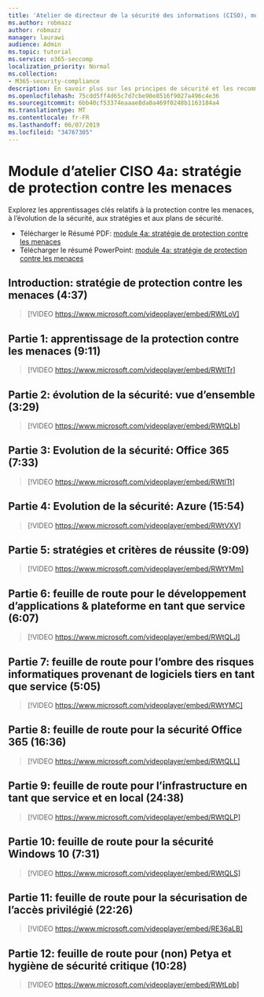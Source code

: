 ```yaml
---
title: 'Atelier de directeur de la sécurité des informations (CISO), module 4a: stratégie de protection contre les menaces'
ms.author: robmazz
author: robmazz
manager: laurawi
audience: Admin
ms.topic: tutorial
ms.service: o365-seccomp
localization_priority: Normal
ms.collection:
- M365-security-compliance
description: En savoir plus sur les principes de sécurité et les recommandations pour la modernisation de la sécurité dans votre organisation.
ms.openlocfilehash: 75cdd5ff4d65c7d7cbe90e8516f9027a496c4e36
ms.sourcegitcommit: 6bb40cf53374eaaae8da0a469f0248b1163184a4
ms.translationtype: MT
ms.contentlocale: fr-FR
ms.lasthandoff: 06/07/2019
ms.locfileid: "34767305"
---
```

# <a name="ciso-workshop-module-4a-threat-protection-strategy"></a>Module d’atelier CISO 4a: stratégie de protection contre les menaces

Explorez les apprentissages clés relatifs à la protection contre les menaces, à l’évolution de la sécurité, aux stratégies et aux plans de sécurité.

- Télécharger le Résumé PDF: [module 4a: stratégie de protection contre les menaces](media/ciso-workshop-4a-threat-protection.pdf)
- Télécharger le résumé PowerPoint: [module 4a: stratégie de protection contre les menaces](https://docs.microsoft.com/office365/securitycompliance/media/ciso-workshop-4a-threat-protection.pptx)

## <a name="introduction-threat-protection-strategy-437"></a>Introduction: stratégie de protection contre les menaces (4:37)

> [!VIDEO https://www.microsoft.com/videoplayer/embed/RWtLoV]

## <a name="part-1-learnings-about-threat-protection-911"></a>Partie 1: apprentissage de la protection contre les menaces (9:11)

> [!VIDEO https://www.microsoft.com/videoplayer/embed/RWtITr]

## <a name="part-2-security-evolution-overview-329"></a>Partie 2: évolution de la sécurité: vue d’ensemble (3:29)

> [!VIDEO https://www.microsoft.com/videoplayer/embed/RWtQLb]

## <a name="part-3-security-evolution-office-365-733"></a>Partie 3: Evolution de la sécurité: Office 365 (7:33)

> [!VIDEO https://www.microsoft.com/videoplayer/embed/RWtITt]

## <a name="part-4-security-evolution-azure-1554"></a>Partie 4: Evolution de la sécurité: Azure (15:54)

> [!VIDEO https://www.microsoft.com/videoplayer/embed/RWtVXV]

## <a name="part-5-strategies-and-success-criteria-909"></a>Partie 5: stratégies et critères de réussite (9:09)

> [!VIDEO https://www.microsoft.com/videoplayer/embed/RWtYMm]

## <a name="part-6-roadmap-for-application-development--platform-as-a-service-607"></a>Partie 6: feuille de route pour le développement d’applications & plateforme en tant que service (6:07)

> [!VIDEO https://www.microsoft.com/videoplayer/embed/RWtQLJ]

## <a name="part-7-roadmap-for-shadow-it-risk-from-third-party-software-as-a-service-505"></a>Partie 7: feuille de route pour l’ombre des risques informatiques provenant de logiciels tiers en tant que service (5:05)

> [!VIDEO https://www.microsoft.com/videoplayer/embed/RWtYMC]

## <a name="part-8-roadmap-for-office-365-security-1636"></a>Partie 8: feuille de route pour la sécurité Office 365 (16:36)

> [!VIDEO https://www.microsoft.com/videoplayer/embed/RWtQLL]

## <a name="part-9-roadmap-for-infrastructure-as-a-service-and-on-premises-2438"></a>Partie 9: feuille de route pour l’infrastructure en tant que service et en local (24:38)

> [!VIDEO https://www.microsoft.com/videoplayer/embed/RWtQLP]

## <a name="part-10-roadmap-for-windows-10-security-731"></a>Partie 10: feuille de route pour la sécurité Windows 10 (7:31)

> [!VIDEO https://www.microsoft.com/videoplayer/embed/RWtQLS]

## <a name="part-11-roadmap-for-securing-privileged-access-2226"></a>Partie 11: feuille de route pour la sécurisation de l’accès privilégié (22:26)

> [!VIDEO https://www.microsoft.com/videoplayer/embed/RE36aLB]

## <a name="part-12-roadmap-for-not-petya-and-critical-security-hygiene-1028"></a>Partie 12: feuille de route pour (non) Petya et hygiène de sécurité critique (10:28)

> [!VIDEO https://www.microsoft.com/videoplayer/embed/RWtLpb]